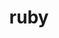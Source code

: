 ---
title: "ruby"
layout: cache
categories: [package, v0.18.0]
meta: {"versions": ["3.1.0"], "compilers": ["gcc@=7.5.0"], "oss": ["ubuntu18.04"], "platforms": ["linux"], "targets": ["x86_64"], "stacks": ["build_systems", "root"], "num_specs": 1, "num_specs_by_stack": {"build_systems": 1, "root": 1}}
spec_details: [{"hash": "646lacdubu5dsp6o5kmmqbwxaffbqfba", "compiler": "gcc@=7.5.0", "versions": ["3.1.0"], "os": "ubuntu18.04", "platform": "linux", "target": "x86_64", "variants": ["+openssl", "~readline"], "stacks": ["build_systems", "root"], "size": "-", "tarball": "https://binaries.spack.io/releases/v0.18.0/build_cache/linux-ubuntu18.04-x86_64/gcc-7.5.0/ruby-3.1.0/linux-ubuntu18.04-x86_64-gcc-7.5.0-ruby-3.1.0-646lacdubu5dsp6o5kmmqbwxaffbqfba.spack"}]
---